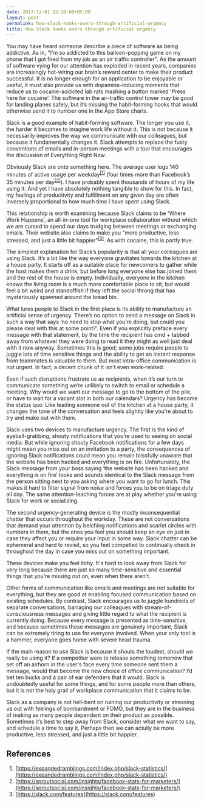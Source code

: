 ```yaml
---
date: 2017-12-01 15:30:00+05:00
layout: post
permalink: how-slack-hooks-users-through-artificial-urgency
title: How Slack hooks users through artificial urgency
---
```


You may have heard someone describe a piece of software as being addictive. As in, "I'm so addicted to this balloon-popping game on my phone that I got fired from my job as an air traffic controller". As the amount of software vying for our attention has exploded in recent years, companies are increasingly hot-wiring our brain’s reward center to make their product successful. It is no longer enough for an application to be enjoyable or useful, it must also provide us with dopamine-inducing moments that reduce us to cocaine-addicted lab rats mashing a button marked 'Press here for cocaine’. The software in the air-traffic control tower may be good for landing planes safely, but it’s missing the habit-forming hooks that would otherwise send it to number one in the App Store charts.

Slack is a good example of habit-forming software. The longer you use it, the harder it becomes to imagine work life without it. This is not because it necessarily improves the way we communicate with our colleagues, but because it fundamentally changes it. Slack attempts to replace the fusty conventions of emails and in-person meetings with a tool that encourages the discussion of Everything Right Now.

Obviously Slack are onto something here. The average user logs 140 minutes of active usage per weekday<sup>[[1]](https://expandedramblings.com/index.php/slack-statistics/)</sup> (four times more than Facebook’s 35 minutes per day<sup>[[2]](https://sproutsocial.com/insights/facebook-stats-for-marketers/)</sup>). I have probably spent thousands of hours of my life using it. And yet I have absolutely nothing tangible to show for this. In fact, my feelings of productivity and fulfillment on any given day are often inversely proportional to how much time I have spent using Slack.

This relationship is worth examining because Slack claims to be 'Where Work Happens’, an all-in-one tool for workplace collaboration without which we are cursed to spend our days trudging between meetings or exchanging emails. Their website also claims to make you "more productive, less stressed, and just a little bit happier”<sup>[[3]](https://slack.com/features)</sup>. As with cocaine, this is partly true.

The simplest explanation for Slack’s popularity is that all your colleagues are using Slack. It’s a bit like the way everyone gravitates towards the kitchen at a house party. It starts off as a suitable place for newcomers to gather while the host makes them a drink, but before long everyone else has joined them and the rest of the house is empty. Individually, everyone in the kitchen knows the living room is a much more comfortable place to sit, but would feel a bit weird and standoffish if they left the social throng that has mysteriously spawned around the bread bin. 

What lures people to Slack in the first place is its ability to manufacture an artificial sense of urgency. There’s no option to send a message on Slack in such a way that says ‘no need to stop what you’re doing, but could you please deal with this at some point?’. Even if you explicitly preface every message with that statement, by the time the recipient has cmd + tabbed away from whatever they were doing to read it they might as well just deal with it now anyway. Sometimes this is good; some jobs require people to juggle lots of time sensitive things and the ability to get an instant response from teammates is valuable to them. But most intra-office communication is not urgent. In fact, a decent chunk of it isn’t even work-related.

Even if such disruptions frustrate us as recipients, when it’s our turn to communicate something we’re unlikely to switch to email or schedule a meeting. Why would we want our message to go to the bottom of the pile, or have to wait for a vacant slot in both our calendars? Urgency has become the status quo. Like leading someone out of the kitchen at a house party, it changes the tone of the conversation and feels slightly like you’re about to try and make out with them.

Slack uses two devices to manufacture urgency. The first is the kind of eyeball-grabbing, shouty notifications that you’re used to seeing on social media. But while ignoring shouty Facebook notifications for a few days might mean you miss out on an invitation to a party, the consequences of ignoring Slack notifications could mean you remain blissfully unaware that the website has been hacked and everything is on fire. Unfortunately, the Slack message from your boss saying ‘the website has been hacked and everything is on fire’ looks and sounds identical to the Slack message from the person sitting next to you asking where you want to go for lunch. This makes it hard to filter signal from noise and forces you to be on triage duty all day. The same attention-leaching forces are at play whether you're using Slack for work or socializing.

The second urgency-generating device is the mostly inconsequential chatter that occurs throughout the workday. These are not conversations that demand your attention by belching notifications and scarlet circles with numbers in them, but the ones you feel you should keep an eye on just in case they affect you or require your input in some way. Slack chatter can be ephemeral and hard to revisit, so you feel compelled to continually check in throughout the day in case you miss out on something important.

These devices make you feel itchy. It's hard to look away from Slack for very long because there are just so many time-sensitive and essential things that you’re missing out on, even when there aren't.

Other forms of communication like emails and meetings are not suitable for everything, but they are good at enabling focused communication based on existing schedules. By contrast, Slack encourages us to juggle hundreds of separate conversations, barraging our colleagues with stream-of-consciousness messages and giving little regard to what the recipient is currently doing. Because every message is presented as time-sensitive, and because sometimes those messages are genuinely important, Slack can be extremely tiring to use for everyone involved. When your only tool is a hammer, everyone goes home with severe head trauma.

If the main reason to use Slack is because it shouts the loudest, should we really be using it? If a competitor were to release something tomorrow that set off an airhorn in the user's face every time someone sent them a message, would that become the new choice of office communication? I’d bet ten bucks and a pair of ear defenders that it would. Slack is undoubtedly useful for some things, and for some people more than others, but it is not the holy grail of workplace communication that it claims to be.

Slack as a company is not hell-bent on ruining our productivity or stressing us out with feelings of bombardment or FOMO, but they are in the business of making as many people dependent on their product as possible. Sometimes it’s best to step away from Slack, consider what we want to say, and schedule a time to say it. Perhaps then we can actully be more productive, less stressed, and just a little bit happier.

## References

1. [https://expandedramblings.com/index.php/slack-statistics/](https://expandedramblings.com/index.php/slack-statistics/)
2. [https://sproutsocial.com/insights/facebook-stats-for-marketers/](https://sproutsocial.com/insights/facebook-stats-for-marketers/)
3. [https://slack.com/features](https://slack.com/features)
